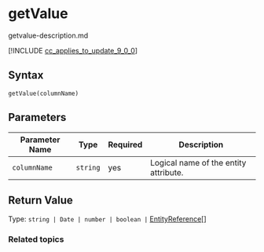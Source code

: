# getValue
getvalue-description.md

[!INCLUDE [cc_applies_to_update_9_0_0](../../../../includes/cc_applies_to_update_9_0_0.md)]

<!--[!INCLUDE[./includes/getvalue-description.md](./includes/getvalue-description.md)]-->


## Syntax

`getValue(columnName)`

## Parameters

| Parameter Name|Type|Required|Description|
| ------------- |----|--------|-----------|
|`columnName`|`string`|yes|Logical name of the entity attribute.|

## Return Value

Type: `string | Date | number | boolean |` [EntityReference](../entityreference.md)[]

### Related topics

